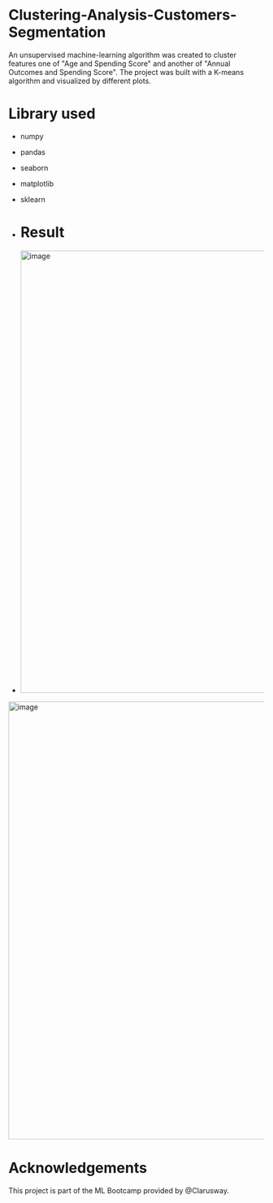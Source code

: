 # Clustering-Analysis-Customers-Segmentation

An unsupervised machine-learning algorithm was created to cluster features one of "Age and Spending Score" and another of "Annual Outcomes and Spending Score". The project was built with a K-means algorithm and visualized by different plots.

# Library used 
* numpy
* pandas
* seaborn
* matplotlib
* sklearn

* # Result
* <img width="869" alt="image" src="https://github.com/Abeer1013/Clustering-Analysis-Customers-Segmentation/assets/145390166/ad0f195f-cf1c-47ac-a68f-f1faf9a2ffbc">
<img width="860" alt="image" src="https://github.com/Abeer1013/Clustering-Analysis-Customers-Segmentation/assets/145390166/00e4247c-d1b8-4c40-b330-68a1c443615c">

# Acknowledgements
This project is part of the ML Bootcamp provided by @Clarusway.

